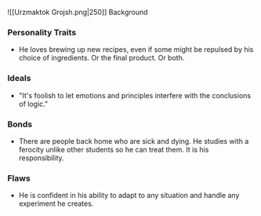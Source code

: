 ![[Urzmaktok Grojsh.png|250]]
Background

### Personality Traits
- He loves brewing up new recipes, even if some might be repulsed by his choice of ingredients. Or the final product. Or both.
### Ideals
- "It's foolish to let emotions and principles interfere with the conclusions of logic."
### Bonds
- There are people back home who are sick and dying. He studies with a ferocity unlike other students so he can treat them. It is his responsibility.
### Flaws
- He is confident in his ability to adapt to any situation and handle any experiment he creates.